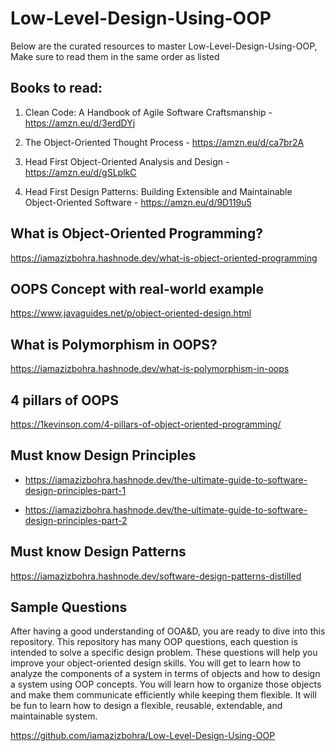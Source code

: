 # Low-Level-Design-Using-OOP

Below are the curated resources to master Low-Level-Design-Using-OOP, Make sure to read them in the same order as listed

## Books to read:

1. Clean Code: A Handbook of Agile Software Craftsmanship - https://amzn.eu/d/3erdDYj

2. The Object-Oriented Thought Process - https://amzn.eu/d/ca7br2A

3. Head First Object-Oriented Analysis and Design - https://amzn.eu/d/gSLplkC

4. Head First Design Patterns: Building Extensible and Maintainable Object-Oriented Software - https://amzn.eu/d/9D119u5


## What is Object-Oriented Programming?
https://iamazizbohra.hashnode.dev/what-is-object-oriented-programming

## OOPS Concept with real-world example

https://www.javaguides.net/p/object-oriented-design.html

## What is Polymorphism in OOPS?

https://iamazizbohra.hashnode.dev/what-is-polymorphism-in-oops

## 4 pillars of OOPS

https://1kevinson.com/4-pillars-of-object-oriented-programming/

## Must know Design Principles

- https://iamazizbohra.hashnode.dev/the-ultimate-guide-to-software-design-principles-part-1

- https://iamazizbohra.hashnode.dev/the-ultimate-guide-to-software-design-principles-part-2

## Must know Design Patterns

https://iamazizbohra.hashnode.dev/software-design-patterns-distilled

## Sample Questions
After having a good understanding of OOA&D, you are ready to dive into this repository. This repository has many OOP questions, each question is intended to solve a specific design problem. These questions will help you improve your object-oriented design skills. You will get to learn how to analyze the components of a system in terms of objects and how to design a system using OOP concepts. You will learn how to organize those objects and make them communicate efficiently while keeping them flexible. It will be fun to learn how to design a flexible, reusable, extendable, and maintainable system.

https://github.com/iamazizbohra/Low-Level-Design-Using-OOP